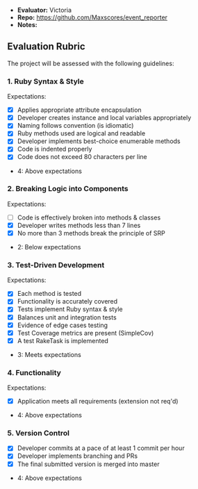 * **Evaluator:** Victoria
* **Repo:** https://github.com/Maxscores/event_reporter
* **Notes:**

## Evaluation Rubric

The project will be assessed with the following guidelines:

### 1. Ruby Syntax & Style

Expectations: 

- [x] Applies appropriate attribute encapsulation  
- [x] Developer creates instance and local variables appropriately
- [x] Naming follows convention (is idiomatic)
- [x] Ruby methods used are logical and readable  
- [x] Developer implements best-choice enumerable methods
- [x] Code is indented properly
- [x] Code does not exceed 80 characters per line  

* 4: Above expectations


### 2. Breaking Logic into Components

Expectations: 

- [ ] Code is effectively broken into methods & classes 
- [x] Developer writes methods less than 7 lines 
- [x] No more than 3 methods break the principle of SRP 

* 2: Below expectations


### 3. Test-Driven Development

Expectations: 

- [x] Each method is tested  
- [x] Functionality is accurately covered
- [x] Tests implement Ruby syntax & style   
- [x] Balances unit and integration tests 
- [x] Evidence of edge cases testing 
- [x] Test Coverage metrics are present (SimpleCov)
- [x] A test RakeTask is implemented

* 3: Meets expectations


### 4. Functionality

Expectations: 

- [x] Application meets all requirements (extension not req'd)

* 4: Above expectations


### 5. Version Control

- [x] Developer commits at a pace of at least 1 commit per hour
- [x] Developer implements branching and PRs
- [x] The final submitted version is merged into master

* 4: Above expectations


